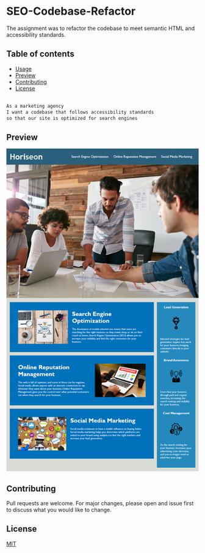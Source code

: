 # SEO-Codebase-Refactor

The assignment was to refactor the codebase to meet semantic HTML and accessibility standards.

## Table of contents

- [Usage](#usage)
- [Preview](#preview)
- [Contributing](#contributing)
- [License](#license)

##

```
As a marketing agency
I want a codebase that follows accessibility standards
so that our site is optimized for search engines

```
## Preview
![preview image](./assets/images/demo.png)

## Contributing
Pull requests are welcome. For major changes, please open and issue first to discuss what you would like to change.



## License
[MIT](https://choosealicense.com/licenses/mit/)